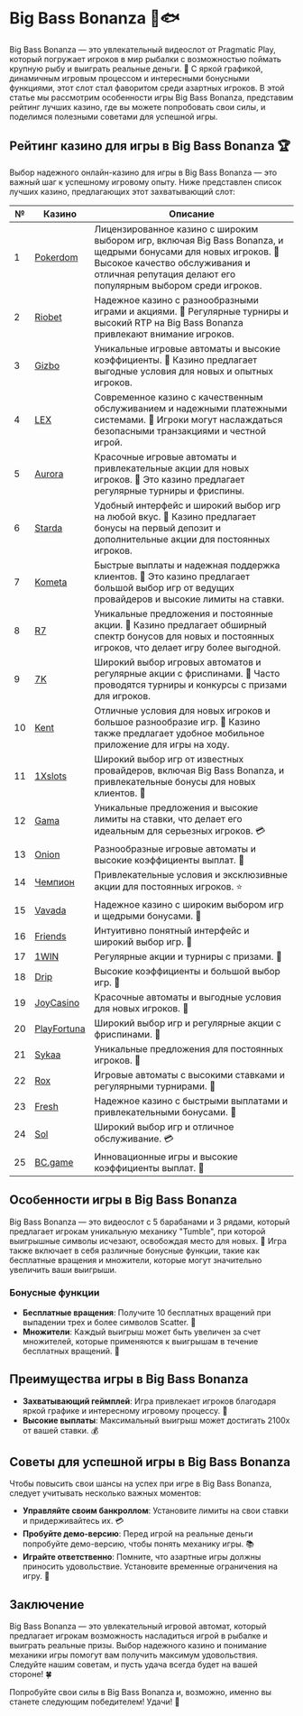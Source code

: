 # Big Bass Bonanza 🎣🐟

Big Bass Bonanza — это увлекательный видеослот от Pragmatic Play, который погружает игроков в мир рыбалки с возможностью поймать крупную рыбу и выиграть реальные деньги. 🎉 С яркой графикой, динамичным игровым процессом и интересными бонусными функциями, этот слот стал фаворитом среди азартных игроков. В этой статье мы рассмотрим особенности игры Big Bass Bonanza, представим рейтинг лучших казино, где вы можете попробовать свои силы, и поделимся полезными советами для успешной игры.

## Рейтинг казино для игры в Big Bass Bonanza 🏆

Выбор надежного онлайн-казино для игры в Big Bass Bonanza — это важный шаг к успешному игровому опыту. Ниже представлен список лучших казино, предлагающих этот захватывающий слот:

| №  | Казино        | Описание                                                     |
|----|---------------|--------------------------------------------------------------|
| 1  | [Pokerdom](https://brandplay.link/4k77v2yx)   | Лицензированное казино с широким выбором игр, включая Big Bass Bonanza, и щедрыми бонусами для новых игроков. 🌟 Высокое качество обслуживания и отличная репутация делают его популярным выбором среди игроков.    |
| 2  | [Riobet](https://brandplay.link/7xBLTPyj)      | Надежное казино с разнообразными играми и акциями. 🎊 Регулярные турниры и высокий RTP на Big Bass Bonanza привлекают внимание игроков.      |
| 3  | [Gizbo](https://brandplay.link/bprXw4YV)       | Уникальные игровые автоматы и высокие коэффициенты. 🎁 Казино предлагает выгодные условия для новых и опытных игроков.                         |
| 4  | [LEX](https://brandplay.link/zW4hdDFV)         | Современное казино с качественным обслуживанием и надежными платежными системами. 💎 Игроки могут наслаждаться безопасными транзакциями и честной игрой.         |
| 5  | [Aurora](https://10trafic-stat2.com/click/668546556bcc6313411604bd/6766/13032/subaccount) | Красочные игровые автоматы и привлекательные акции для новых игроков. 🌈 Это казино предлагает регулярные турниры и фриспины.              |
| 6  | [Starda](https://brandplay.link/fB7xwRFL)      | Удобный интерфейс и широкий выбор игр на любой вкус. 🎲 Казино предлагает бонусы на первый депозит и дополнительные акции для постоянных игроков.          |
| 7  | [Kometa](https://brandplay.link/8ZymQJV8)      | Быстрые выплаты и надежная поддержка клиентов. 🌌 Это казино предлагает большой выбор игр от ведущих провайдеров и высокие лимиты на ставки.             |
| 8  | [R7](https://brandplay.link/bMd3Yjsw)          | Уникальные предложения и постоянные акции. 🎀 Казино предлагает обширный спектр бонусов для новых и постоянных игроков, что делает игру более выгодной.                 |
| 9  | [7K](https://brandplay.link/BvQyFShp)          | Широкий выбор игровых автоматов и регулярные акции с фриспинами. 💫 Часто проводятся турниры и конкурсы с призами для игроков.               |
| 10 | [Kent](https://brandplay.link/Fv2WP3js)        | Отличные условия для новых игроков и большое разнообразие игр. 📱 Казино также предлагает удобное мобильное приложение для игры на ходу.          |
| 11 | [1Xslots](https://brandplay.link/hSB1khtr)     | Широкий выбор игр от известных провайдеров, включая Big Bass Bonanza, и привлекательные бонусы для новых клиентов. 🎉 |
| 12 | [Gama](https://brandplay.link/j6NMKsDz)        | Уникальные предложения и высокие лимиты на ставки, что делает его идеальным для серьезных игроков. 💳 |
| 13 | [Onion](https://brandplay.link/zBGRVpQ9)       | Разнообразные игровые автоматы и высокие коэффициенты выплат. 🎰 |
| 14 | [Чемпион](https://temon-gter.cfd/go/lRq?p80412p304504pcc44t17455) | Привлекательные условия и эксклюзивные акции для постоянных игроков. ⭐ |
| 15 | [Vavada](https://vavadapartner.pro/?promo=ea5c9275-6854-4505-94fc-95ab18221945-linkb2) | Надежное казино с широким выбором игр и щедрыми бонусами. 🎊 |
| 16 | [Friends](https://gofriends.vc/linkb2)         | Интуитивно понятный интерфейс и широкий выбор игр. 🎈 |
| 17 | [1WIN](https://brandplay.link/smXVpBbG)        | Регулярные акции и турниры с призами. 💫 |
| 18 | [Drip](https://drp-ircp01.com/c07e6a3db)       | Высокие коэффициенты и большой выбор игр. 💎 |
| 19 | [JoyCasino](https://rpc30.call2me.pro/?/ru/registration?apkpop=0&partner=p24970p3291217pc98f) | Красочные автоматы и выгодные условия для новых игроков. 🎊 |
| 20 | [PlayFortuna](https://fortunapromo.net/alt/playfortuna/registration?0dc4a9362a71feb7e3f165fb8e766f70) | Широкий выбор игр и регулярные акции с фриспинами. 🎁 |
| 21 | [Sykaa](https://s-two-way.com/?source=linkb2&pid=30697) | Уникальные предложения для постоянных игроков. 🎀 |
| 22 | [Rox](https://rox-pvwfpjgcxe.com/cb1ee18a5)     | Игровые автоматы с высокими ставками и регулярными турнирами. 🎯 |
| 23 | [Fresh](https://fresh-eumwkxwao.com/c3f7b485d)  | Надежное казино с быстрыми выплатами и привлекательными бонусами. 🌟 |
| 24 | [Sol](https://sol-mmtdzfbaco.com/cb2415bca)     | Широкий выбор игр и отличное обслуживание. 💳 |
| 25 | [BC.game](https://partnerbcgame.com/dcc53d441)  | Инновационные игры и высокие коэффициенты выплат. 🚀 |

## Особенности игры в Big Bass Bonanza

Big Bass Bonanza — это видеослот с 5 барабанами и 3 рядами, который предлагает игрокам уникальную механику "Tumble", при которой выигрышные символы исчезают, освобождая место для новых. 🎣 Игра также включает в себя различные бонусные функции, такие как бесплатные вращения и множители, которые могут значительно увеличить ваши выигрыши.

### Бонусные функции

- **Бесплатные вращения**: Получите 10 бесплатных вращений при выпадении трех и более символов Scatter. 🎡
- **Множители**: Каждый выигрыш может быть увеличен за счет множителей, которые применяются к выигрышам в течение бесплатных вращений. 🎁

## Преимущества игры в Big Bass Bonanza

- **Захватывающий геймплей**: Игра привлекает игроков благодаря яркой графике и интересному игровому процессу. 🌈
- **Высокие выплаты**: Максимальный выигрыш может достигать 2100x от вашей ставки. 💰

## Советы для успешной игры в Big Bass Bonanza

Чтобы повысить свои шансы на успех при игре в Big Bass Bonanza, следует учитывать несколько важных моментов:

- **Управляйте своим банкроллом**: Установите лимиты на свои ставки и придерживайтесь их. 💳
- **Пробуйте демо-версию**: Перед игрой на реальные деньги попробуйте демо-версию, чтобы понять механику игры. 📚
- **Играйте ответственно**: Помните, что азартные игры должны приносить удовольствие. Установите временные ограничения на игру. 🚦

## Заключение

Big Bass Bonanza — это увлекательный игровой автомат, который предлагает игрокам возможность насладиться игрой в рыбалке и выиграть реальные призы. Выбор надежного казино и понимание механики игры помогут вам получить максимум удовольствия. Следуйте нашим советам, и пусть удача всегда будет на вашей стороне! 🍀

Попробуйте свои силы в Big Bass Bonanza и, возможно, именно вы станете следующим победителем! Удачи! 🎉
